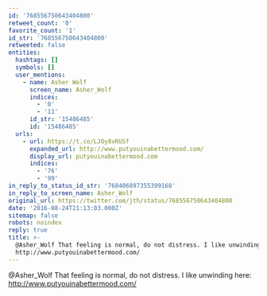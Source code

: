 ```yaml
---
id: '768556750643404800'
retweet_count: '0'
favorite_count: '1'
id_str: '768556750643404800'
retweeted: false
entities:
  hashtags: []
  symbols: []
  user_mentions:
    - name: Asher Wolf
      screen_name: Asher_Wolf
      indices:
        - '0'
        - '11'
      id_str: '15486485'
      id: '15486485'
  urls:
    - url: https://t.co/LJOy8vRUSf
      expanded_url: http://www.putyouinabettermood.com/
      display_url: putyouinabettermood.com
      indices:
        - '76'
        - '99'
in_reply_to_status_id_str: '768406897355399168'
in_reply_to_screen_name: Asher_Wolf
original_url: https://twitter.com/jth/status/768556750643404800
date: '2016-08-24T21:13:03.000Z'
sitemap: false
robots: noindex
reply: true
title: >-
  @Asher_Wolf That feeling is normal, do not distress. I like unwinding here:
  http://www.putyouinabettermood.com/
---
```


@Asher_Wolf That feeling is normal, do not distress. I like unwinding here: http://www.putyouinabettermood.com/
